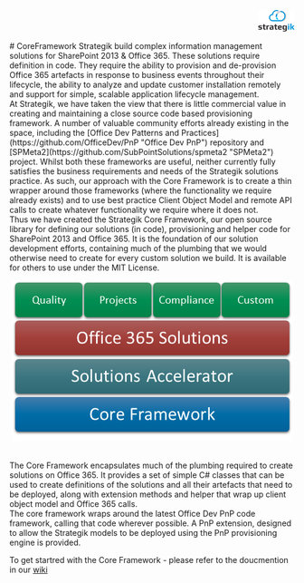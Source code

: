 
<p align="right">
  <img src="https://raw.githubusercontent.com/strategik/CoreFramework/dev/Media/Images/strategik64.png" alt="Strategik Logo"/>
</p>
# CoreFramework
Strategik build complex information management solutions for SharePoint 2013 & Office 365. These solutions require definition in code. They require the ability to provision and de-provision Office 365 artefacts in response to business events throughout their lifecycle, the ability to analyze and update customer installation remotely and support for simple, scalable application lifecycle management.   
<br>
At Strategik, we have taken the view that there is little commercial value in creating and maintaining a close source code based provisioning framework. A number of valuable community efforts already existing in the space, including the  [Office Dev Patterns and Practices](https://github.com/OfficeDev/PnP "Office Dev PnP") repository and [SPMeta2](https://github.com/SubPointSolutions/spmeta2 "SPMeta2") project. Whilst both these frameworks are useful, neither currently fully satisfies the business requirements and needs of the Strategik solutions practice. As such, our approach with the Core Framework is to create a thin wrapper around those frameworks (where the functionality we require already exists) and to use best practice Client Object Model and remote API calls to create whatever functionality we require where it does not.   
<br>
Thus we have created the Strategik Core Framework, our open source library for defining our solutions (in code), provisioning and helper code for SharePoint 2013 and Office 365. It is the foundation of our solution development efforts, containing much of the plumbing that we would otherwise need to create for every custom solution we build. It is available for others to use under the MIT License.   
<br>
 <p align="center">
     <img src="https://raw.githubusercontent.com/strategik/CoreFramework/dev/Media/Images/StrategikStack.png" alt="Strategik Stak" />
     </p>
   
  <br>
The Core Framework encapsulates much of the plumbing required to create solutions on Office 365. It provides a set of simple C# classes that can be used to create definitions of the solutions and all their artefacts that need to be deployed, along with extension methods and helper that wrap up client object model and Office 365 calls. 
  <br>
The core framework wraps around the latest Office Dev PnP code framework, calling that code wherever possible. A PnP extension, designed to allow the Strategik models to be deployed using the PnP provisioning engine is provided.

To get startred with the Core Framework - please refer to the doucmention in our <a href="https://github.com/strategik/CoreFramework/wiki"> wiki</a>
